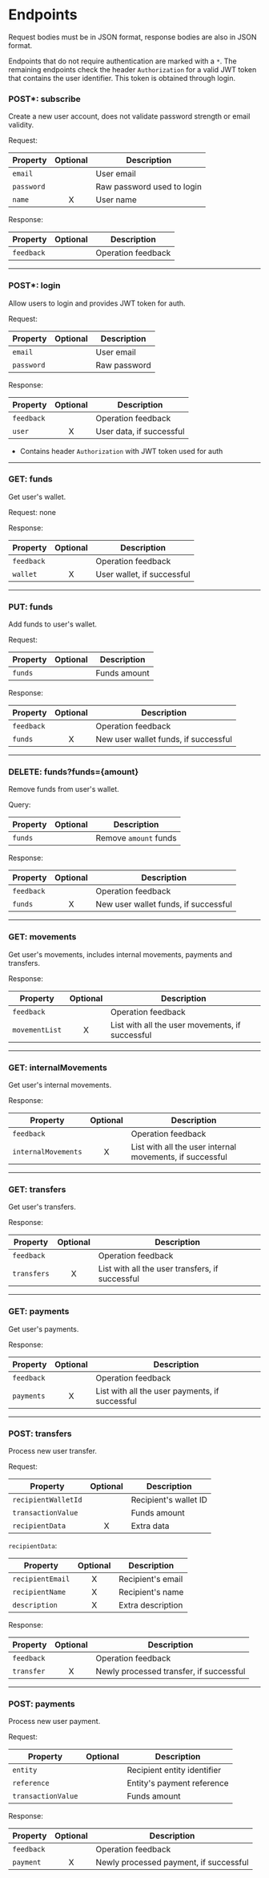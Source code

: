 # Endpoints

Request bodies must be in JSON format, response bodies are also in JSON format.

Endpoints that do not require authentication are marked with a `*`. The remaining endpoints check the
header `Authorization` for a valid JWT token that contains the user identifier. This token
is obtained through login.

### POST*: subscribe

Create a new user account, does not validate password strength or email validity.

Request:

| Property   | Optional           | Description                |
|------------|--------------------|----------------------------|
| `email`    |                    | User email                 |
| `password` |                    | Raw password used to login |
| `name`     | <center>X</center> | User name                  |

Response:

| Property   | Optional | Description        |
|------------|----------|--------------------|
| `feedback` |          | Operation feedback |

------

### POST*: login

Allow users to login and provides JWT token for auth.

Request:

| Property   | Optional | Description  |
|------------|----------|--------------|
| `email`    |          | User email   |
| `password` |          | Raw password |

Response:

| Property   | Optional           | Description              |
|------------|--------------------|--------------------------|
| `feedback` |                    | Operation feedback       |
| `user`     | <center>X</center> | User data, if successful |

- Contains header `Authorization` with JWT token used for auth

------

### GET: funds

Get user's wallet.

Request: none

Response:

| Property   | Optional           | Description                |
|------------|--------------------|----------------------------|
| `feedback` |                    | Operation feedback         |
| `wallet`   | <center>X</center> | User wallet, if successful |

------

### PUT: funds

Add funds to user's wallet.

Request:

| Property | Optional | Description  |
|----------|----------|--------------|
| `funds`  |          | Funds amount |

Response:

| Property   | Optional           | Description                          |
|------------|--------------------|--------------------------------------|
| `feedback` |                    | Operation feedback                   |
| `funds`    | <center>X</center> | New user wallet funds, if successful |

------

### DELETE: funds?funds={amount}

Remove funds from user's wallet.

Query:

| Property | Optional | Description           |
|----------|----------|-----------------------|
| `funds`  |          | Remove `amount` funds |

Response:

| Property   | Optional           | Description                          |
|------------|--------------------|--------------------------------------|
| `feedback` |                    | Operation feedback                   |
| `funds`    | <center>X</center> | New user wallet funds, if successful |

------

### GET: movements

Get user's movements, includes internal movements, payments and transfers.

Response:

| Property       | Optional           | Description                                     |
|----------------|--------------------|-------------------------------------------------|
| `feedback`     |                    | Operation feedback                              |
| `movementList` | <center>X</center> | List with all the user movements, if successful |

------

### GET: internalMovements

Get user's internal movements.

Response:

| Property            | Optional           | Description                                              |
|---------------------|--------------------|----------------------------------------------------------|
| `feedback`          |                    | Operation feedback                                       |
| `internalMovements` | <center>X</center> | List with all the user internal movements, if successful |

------

### GET: transfers

Get user's transfers.

Response:

| Property    | Optional           | Description                                     |
|-------------|--------------------|-------------------------------------------------|
| `feedback`  |                    | Operation feedback                              |
| `transfers` | <center>X</center> | List with all the user transfers, if successful |

------

### GET: payments

Get user's payments.

Response:

| Property   | Optional           | Description                                    |
|------------|--------------------|------------------------------------------------|
| `feedback` |                    | Operation feedback                             |
| `payments` | <center>X</center> | List with all the user payments, if successful |

------

### POST: transfers

Process new user transfer.

Request:

| Property            | Optional           | Description           |
|---------------------|--------------------|-----------------------|
| `recipientWalletId` |                    | Recipient's wallet ID |
| `transactionValue`  |                    | Funds amount          |
| `recipientData`     | <center>X</center> | Extra data            |

`recipientData`:

| Property         | Optional           | Description       |
|------------------|--------------------|-------------------|
| `recipientEmail` | <center>X</center> | Recipient's email |
| `recipientName`  | <center>X</center> | Recipient's name  |
| `description`    | <center>X</center> | Extra description |

Response:

| Property   | Optional           | Description                             |
|------------|--------------------|-----------------------------------------|
| `feedback` |                    | Operation feedback                      |
| `transfer` | <center>X</center> | Newly processed transfer, if successful |

------

### POST: payments

Process new user payment.

Request:

| Property           | Optional | Description                 |
|--------------------|----------|-----------------------------|
| `entity`           |          | Recipient entity identifier |
| `reference`        |          | Entity's payment reference  |
| `transactionValue` |          | Funds amount                |

Response:

| Property   | Optional           | Description                            |
|------------|--------------------|----------------------------------------|
| `feedback` |                    | Operation feedback                     |
| `payment`  | <center>X</center> | Newly processed payment, if successful |
